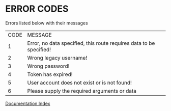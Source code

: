 ERROR CODES
=

Errors listed below with their messages
<table>
<tr><td>CODE</td><td>MESSAGE</td></tr>
<tr><td>1</td><td>Error, no data specified, this route requires data to be specified!</td></tr>
<tr><td>2</td><td>Wrong legacy username!</td></tr>
<tr><td>3</td><td>Wrong password!</td></tr>
<tr><td>4</td><td>Token has expired!</td></tr>
<tr><td>5</td><td>User account does not exist or is not found!</td></tr>
<tr><td>6</td><td>Please supply the required arguments or data</td></tr>
</table>

[Documentation Index](https://github.com/LNDevs/Enigma/blob/main/README.md)

